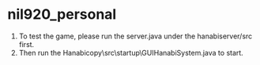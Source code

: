# nil920_personal

1. To test the game, please run the server.java under the hanabiserver/src first.
2. Then run the Hanabicopy\src\startup\GUIHanabiSystem.java to start.
